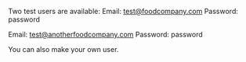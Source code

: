 Two test users are available:
Email: test@foodcompany.com
Password: password

Email: test@anotherfoodcompany.com
Password: password

You can also make your own user.
